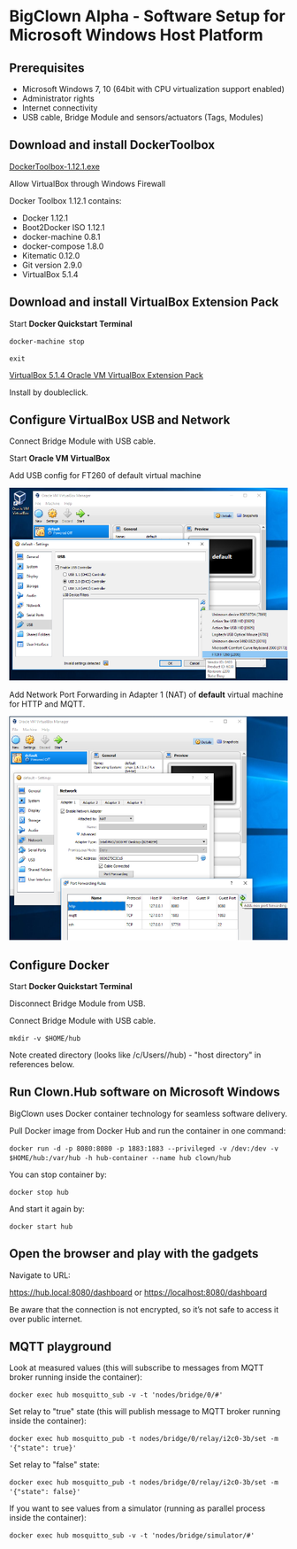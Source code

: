 # BigClown Alpha - Software Setup for Microsoft Windows Host Platform

## Prerequisites

- Microsoft Windows 7, 10 (64bit with CPU virtualization support enabled)
- Administrator rights
- Internet connectivity
- USB cable, Bridge Module and sensors/actuators (Tags, Modules)

## Download and install DockerToolbox

[DockerToolbox-1.12.1.exe](https://github.com/docker/toolbox/releases/download/v1.12.1/DockerToolbox-1.12.1.exe)

Allow VirtualBox through Windows Firewall

Docker Toolbox 1.12.1 contains:

- Docker 1.12.1
- Boot2Docker ISO 1.12.1
- docker-machine 0.8.1
- docker-compose 1.8.0
- Kitematic 0.12.0
- Git version 2.9.0
- VirtualBox 5.1.4

## Download and install VirtualBox Extension Pack

Start **Docker Quickstart Terminal**

`docker-machine stop`

`exit`

[VirtualBox 5.1.4 Oracle VM VirtualBox Extension Pack](http://download.virtualbox.org/virtualbox/5.1.4/Oracle_VM_VirtualBox_Extension_Pack-5.1.4-110228.vbox-extpack)

Install by doubleclick.

## Configure VirtualBox USB and Network

Connect Bridge Module with USB cable.

Start **Oracle VM VirtualBox**

Add USB config for FT260 of default virtual machine

![usb](resources/vbox-usb-win.png)

Add Network Port Forwarding in Adapter 1 (NAT) of **default** virtual machine for HTTP and MQTT.

![tcp](resources/vbox-tcp-win.png)

## Configure Docker

Start **Docker Quickstart Terminal**

Disconnect Bridge Module from USB.

Connect Bridge Module with USB cable.

`mkdir -v $HOME/hub`

Note created directory (looks like /c/Users/<USERNAME>/hub) - "host directory" in references below.

## Run Clown.Hub software on Microsoft Windows

BigClown uses Docker container technology for seamless software delivery.

Pull Docker image from Docker Hub and run the container in one command:

`docker run -d -p 8080:8080 -p 1883:1883 --privileged -v /dev:/dev -v $HOME/hub:/var/hub -h hub-container --name hub clown/hub`

You can stop container by: 

`docker stop hub`

And start it again by: 

`docker start hub`

## Open the browser and play with the gadgets

Navigate to URL:

<https://hub.local:8080/dashboard> or <https://localhost:8080/dashboard>

Be aware that the connection is not encrypted, so it’s not safe to access it over public internet.

## MQTT playground

Look at measured values (this will subscribe to messages from MQTT broker
running inside the container):

`docker exec hub mosquitto_sub -v -t 'nodes/bridge/0/#'`

Set relay to "true" state (this will publish message to MQTT broker
running inside the container):

`docker exec hub mosquitto_pub -t nodes/bridge/0/relay/i2c0-3b/set
 -m '{"state": true}'`

Set relay to "false" state:

`docker exec hub mosquitto_pub -t nodes/bridge/0/relay/i2c0-3b/set
 -m '{"state": false}'`

If you want to see values from a simulator (running as parallel process
inside the container):

`docker exec hub mosquitto_sub -v -t 'nodes/bridge/simulator/#'`
